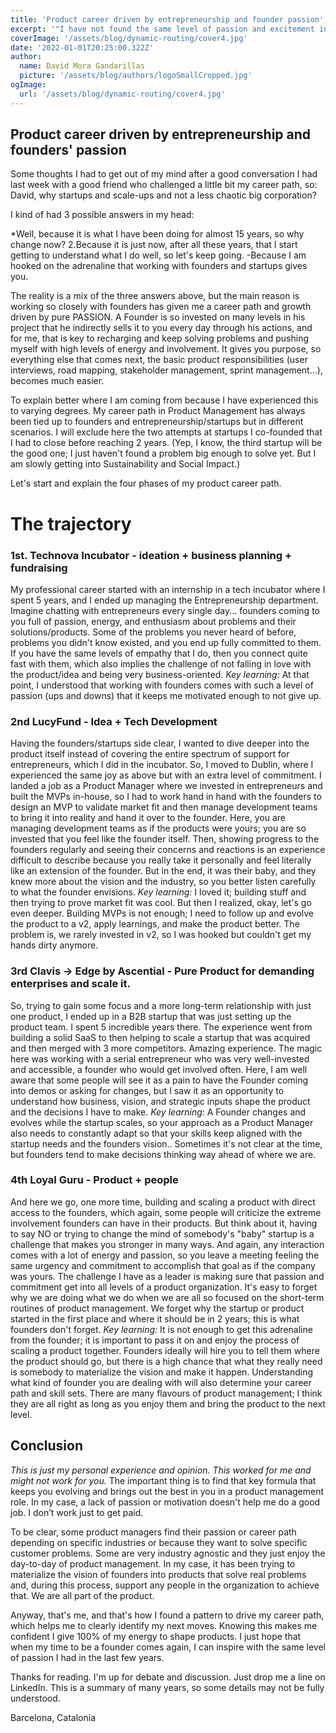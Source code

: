 ```yaml
---
title: 'Product career driven by entrepreneurship and founder passion'
excerpt: '"I have not found the same level of passion and excitement in shaping products as I have when working with startups and founders. Many years ago, I chose a career path that I am truly proud of"'
coverImage: '/assets/blog/dynamic-routing/cover4.jpg'
date: '2022-01-01T20:25:00.322Z'
author:
  name: David Mora Gandarillas
  picture: '/assets/blog/authors/logoSmallCropped.jpg'
ogImage:
  url: '/assets/blog/dynamic-routing/cover4.jpg'
---
```

## Product career driven by entrepreneurship and founders' passion

Some thoughts I had to get out of my mind after a good conversation I had last week with a good friend who challenged a little bit my career path, so: David, why startups and scale-ups and not a less chaotic big corporation?

I kind of had 3 possible answers in my head:

*Well, because it is what I have been doing for almost 15 years, so why change now?
2.Because it is just now, after all these years, that I start getting to understand what I do well, so let's keep going.
-Because I am hooked on the adrenaline that working with founders and startups gives you.

The reality is a mix of the three answers above, but the main reason is working so closely with founders has given me a career path and growth driven by pure PASSION. A Founder is so invested on many levels in his project that he indirectly sells it to you every day through his actions, and for me, that is key to recharging and keep solving problems and pushing myself with high levels of energy and involvement. It gives you purpose, so everything else that comes next, the basic product responsibilities (user interviews, road mapping, stakeholder management, sprint management…), becomes much easier.

To explain better where I am coming from because I have experienced this to varying degrees. My career path in Product Management has always been tied up to founders and entrepreneurship/startups but in different scenarios. I will exclude here the two attempts at startups I co-founded that I had to close before reaching 2 years. (Yep, I know, the third startup will be the good one; I just haven't found a problem big enough to solve yet. But I am slowly getting into Sustainability and Social Impact.)

Let's start and explain the four phases of my product career path.

# The trajectory

### 1st. Technova Incubator - ideation + business planning + fundraising

My professional career started with an internship in a tech incubator where I spent 5 years, and I ended up managing the Entrepreneurship department. Imagine chatting with entrepreneurs every single day... founders coming to you full of passion, energy, and enthusiasm about problems and their solutions/products. Some of the problems you never heard of before, problems you didn't know existed, and you end up fully committed to them. If you have the same levels of empathy that I do, then you connect quite fast with them, which also implies the challenge of not falling in love with the product/idea and being very business-oriented. *Key learning:* At that point, I understood that working with founders comes with such a level of passion (ups and downs) that it keeps me motivated enough to not give up.

### 2nd LucyFund - Idea + Tech Development

Having the founders/startups side clear, I wanted to dive deeper into the product itself instead of covering the entire spectrum of support for entrepreneurs, which I did in the incubator. So, I moved to Dublin, where I experienced the same joy as above but with an extra level of commitment. I landed a job as a Product Manager where we invested in entrepreneurs and built the MVPs in-house, so I had to work hand in hand with the founders to design an MVP to validate market fit and then manage development teams to bring it into reality and hand it over to the founder. Here, you are managing development teams as if the products were yours; you are so invested that you feel like the founder itself. Then, showing progress to the founders regularly and seeing their concerns and reactions is an experience difficult to describe because you really take it personally and feel literally like an extension of the founder. But in the end, it was their baby, and they knew more about the vision and the industry, so you better listen carefully
 to what the founder envisions. *Key learning:* I loved it; building stuff and then trying to prove market fit was cool. But then I realized, okay, let's go even deeper. Building MVPs is not enough; I need to follow up and evolve the product to a v2, apply learnings, and make the product better. The problem is, we rarely invested in v2, so I was hooked but couldn't get my hands dirty anymore.

### 3rd Clavis -> Edge by Ascential - Pure Product for demanding enterprises and scale it.

So, trying to gain some focus and a more long-term relationship with just one product, I ended up in a B2B startup that was just setting up the product team. I spent 5 incredible years there. The experience went from building a solid SaaS to then helping to scale a startup that was acquired and then merged with 3 more competitors. Amazing experience. The magic here was working with a serial entrepreneur who was very well-invested and accessible, a founder who would get involved often. Here, I am well aware that some people will see it as a pain to have the Founder coming into demos or asking for changes, but I saw it as an opportunity to understand how business, vision, and strategic inputs shape the product and the decisions I have to make. *Key learning:* A Founder changes and evolves while the startup scales, so your approach as a Product Manager also needs to constantly adapt so that your skills keep aligned with the startup needs and the founders vision.. Sometimes it's not clear at the time, but founders tend to make decisions thinking way ahead of where we are. 

### 4th Loyal Guru - Product + people

And here we go, one more time, building and scaling a product with direct access to the founders, which again, some people will criticize the extreme involvement founders can have in their products. But think about it, having to say NO or trying to change the mind of somebody's "baby" startup is a challenge that makes you stronger in many ways. And again, any interaction comes with a lot of energy and passion, so you leave a meeting feeling the same urgency and commitment to accomplish that goal as if the company was yours. The challenge I have as a leader is making sure that passion and commitment get into all levels of a product organization. It's easy to forget why we are doing what we do when we are all so focused on the short-term routines of product management. We forget why the startup or product started in the first place and where it should be in 2 years; this is what founders don't forget. *Key learning:* It is not enough to get this adrenaline from the founder; it is important to pass it on and enjoy the process of scaling a product together. Founders ideally will hire you to tell them where the product should go, but there is a high chance that what they really need is somebody to materialize the vision and make it happen. Understanding what kind of founder you are dealing with will also determine your career path and skill sets. There are many flavours of product management; I think they are all right as long as you enjoy them and bring the product to the next level.

## Conclusion

*This is just my personal experience and opinion. This worked for me and might not work for you.* The important thing is to find that key formula that keeps you evolving and brings out the best in you in a product management role. In my case, a lack of passion or motivation doesn't help me do a good job. I don’t work just to get paid.

To be clear, some product managers find their passion or career path depending on specific industries or because they want to solve specific customer problems. Some are very industry agnostic and they just enjoy the day-to-day of product management. In my case, it has been trying to materialize the vision of founders into products that solve real problems and, during this process, support any people in the organization to achieve that. We are all part of the product.

Anyway, that's me, and that's how I found a pattern to drive my career path, which helps me to clearly identify my next moves. Knowing this makes me confident I give 100% of my energy to shape products. I just hope that when my time to be a founder comes again, I can inspire with the same level of passion I had in the last few years.

Thanks for reading. I'm up for debate and discussion. Just drop me a line on LinkedIn. This is a summary of many years, so some details may not be fully understood.


Barcelona, Catalonia
